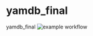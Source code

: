 # yamdb_final
yamdb_final
![example workflow](https://github.com/ErnestAbuz/yamdb_final/actions/workflows/yamdb_workflow.yml/badge.svg)